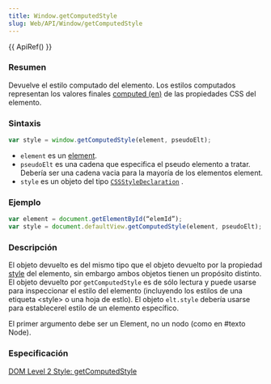 ```yaml
---
title: Window.getComputedStyle
slug: Web/API/Window/getComputedStyle
---
```


{{ ApiRef() }}

### Resumen

Devuelve el estilo computado del elemento. Los estilos computados representan los valores finales [computed (en)](https://www.w3.org/TR/1998/REC-CSS2-19980512/cascade.html#computed-value) de las propiedades CSS del elemento.

### Sintaxis

```js
var style = window.getComputedStyle(element, pseudoElt);
```

- `element` es un [element](/es/docs/Web/API/Element).
- `pseudoElt` es una cadena que especifica el pseudo elemento a tratar. Debería ser una cadena vacia para la mayoría de los elementos element.
- `style` es un objeto del tipo [`CSSStyleDeclaration`](https://www.w3.org/TR/DOM-Level-2-Style/css.html#CSS-CSSview-getComputedStyle) .

### Ejemplo

```js
var element = document.getElementById(“elemId”);
var style = document.defaultView.getComputedStyle(element, pseudoElt);
```

### Descripción

El objeto devuelto es del mismo tipo que el objeto devuelto por la propiedad [style](/es/docs/DOM/element.style) del elemento, sin embargo ambos objetos tienen un propósito distinto. El objeto devuelto por `getComputedStyle` es de sólo lectura y puede usarse para inspeccionar el estilo del elemento (incluyendo los estilos de una etiqueta \<style> o una hoja de estlo). El objeto `elt.style` debería usarse para establecerel estilo de un elemento específico.

El primer argumento debe ser un Element, no un nodo (como en #texto Node).

### Especificación

[DOM Level 2 Style: getComputedStyle](https://www.w3.org/TR/DOM-Level-2-Style/css.html#CSS-CSSview-getComputedStyle)
